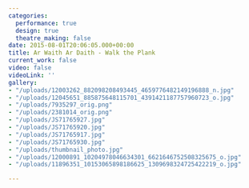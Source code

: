 ```yaml
---
categories:
  performance: true
  design: true
  theatre_making: false
date: 2015-08-01T20:06:05.000+00:00
title: Ar Waith Ar Daith - Walk the Plank
current_work: false
video: false
videoLink: ''
gallery:
- "/uploads/12003262_882098208493445_4659776482149196888_n.jpg"
- "/uploads/12045651_885875648115701_4391421187757960723_o.jpg"
- "/uploads/7935297_orig.png"
- "/uploads/2381014_orig.png"
- "/uploads/JS71765927.jpg"
- "/uploads/JS71765920.jpg"
- "/uploads/JS71765917.jpg"
- "/uploads/JS71765930.jpg"
- "/uploads/thumbnail_photo.jpg"
- "/uploads/12000891_10204978046634301_6621646752508325675_o.jpg"
- "/uploads/11896351_10153065898186625_1309698324725422219_o.jpg"

---
```

